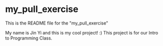 # my_pull_exercise

This is the README file for the "my_pull_exercise"

My name is Jin Yi and this is my cool project! :)
This project is for our Intro to Programming Class.
